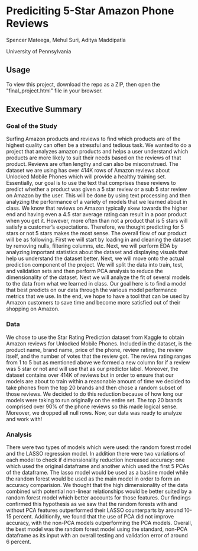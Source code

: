 # Prediciting 5-Star Amazon Phone Reviews

Spencer Mateega, Mehul Suri, Aditya Maddipatla

University of Pennsylvania 

## Usage

To view this project, download the repo as a ZIP, then open the "final_project.html" file in your browser.

## Executive Summary

### Goal of the Study

Surfing Amazon products and reviews to find which products are of the highest quality can often be a stressful and tedious task. We wanted to do a project that analyzes amazon products and helps a user understand which products are more likely to suit their needs based on the reviews of that product. Reviews are often lengthy and can also be misconstrued. The dataset we are using has over 414K rows of Amazon reviews about Unlocked Mobile Phones which will provide a healthy training set. Essentially, our goal is to use the text that comprises these reviews to predict whether a product was given a 5 star review or a sub 5 star review on Amazon by the user. This will be done by using text processing and then analyzing the performance of a variety of models that we learned about in class. We know that reviews on Amazon typically skew towards the higher end and having even a 4.5 star average rating can result in a poor product when you get it. However, more often than not a product that is 5 stars will satisfy a customer’s expectations. Therefore, we thought predicting for 5 stars or not 5 stars makes the most sense. The overall flow of our product will be as following. First we will start by loading in and cleaning the dataset by removing nulls, filtering columns, etc. Next, we will perform EDA by analyzing important statistics about the dataset and displaying visuals that help us understand the dataset better. Next, we will move onto the actual prediction component of the project. We will split the data into train, test, and validation sets and then perform PCA analysis to reduce the dimensionality of the dataset. Next we will analyze the fit of several models to the data from what we learned in class. Our goal here is to find a model that best predicts on our data through the various model performance metrics that we use. In the end, we hope to have a tool that can be used by Amazon customers to save time and become more satisfied out of their shopping on Amazon.

### Data 

We chose to use the Star Rating Prediction dataset from Kaggle to obtain Amazon reviews for Unlocked Mobile Phones. Included in the dataset, is the product name, brand name, price of the phone, review rating, the review itself, and the number of votes that the review got. The review rating ranges from 1 to 5 but as mentioned above we formed a new column for if a review was 5 star or not and will use that as our predictor label. Moreover, the dataset contains over 414K of reviews but in order to ensure that our models are about to train within a reasonable amount of time we decided to take phones from the top 20 brands and then chose a random subset of those reviews. We decided to do this reduction because of how long our models were taking to run originally on the entire set. The top 20 brands comprised over 90% of the phone reviews so this made logical sense. Moreover, we dropped all null rows. Now, our data was ready to analyze and work with!

### Analysis

There were two types of models which were used: the random forest model and the LASSO regression model. In addition there were two variations of each model to check if dimensionality reduction increased accuracy: one which used the original dataframe and another which used the first 5 PCAs of the dataframe. The lasso model would be used as a basline model while the random forest would be used as the main model in order to form an accuracy comparision. We thought that the high dimensionality of the data combined with potential non-linear relationships would be better suited by a random forest model which better accounts for those features. Our findings confirmed this hypothesis as we saw that the random forests with and without PCA features outperformed their LASSO counterparts by around 10-15 percent. Additionlly, we found that the use of PCA did not improve accuracy, with the non-PCA models outperforming the PCA models. Overall, the best model was the random forest model using the standard, non-PCA dataframe as its input with an overall testing and validation error of around 6 percent.
